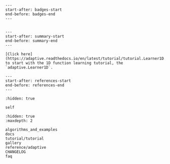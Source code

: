 ```{include} ../../README.md
---
start-after: badges-start
end-before: badges-end
---
```

```{include} logo.md
```

```{include} ../../README.md
---
start-after: summary-start
end-before: summary-end
---
```

```{seealso}
[Click here](https://adaptive.readthedocs.io/en/latest/tutorial/tutorial.Learner1D.html) to start with the 1D function learning tutorial, the `adaptive.Learner1D`.
```

```{include} ../../README.md
---
start-after: references-start
end-before: references-end
---
```

```{toctree}
:hidden: true

self
```

```{toctree}
:hidden: true
:maxdepth: 2

algorithms_and_examples
docs
tutorial/tutorial
gallery
reference/adaptive
CHANGELOG
faq
```
